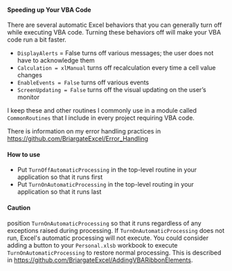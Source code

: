 #### Speeding up Your VBA Code

There are several automatic Excel behaviors that you can generally turn off while executing VBA code. Turning these behaviors off will make your VBA code run a bit faster.

- `DisplayAlerts` = False turns off various messages; the user does not have to acknowledge them
- `Calculation = xlManual` turns off recalculation every time a cell value changes
- `EnableEvents = False` turns off various events
- `ScreenUpdating = False` turns off the visual updating on the user’s monitor

I keep these and other routines I commonly use in a module called `CommonRoutines` that I include in every project requiring VBA code.

There is information on my error handling practices in https://github.com/BriargateExcel/Error_Handling

#### How to use

- Put `TurnOffAutomaticProcessing` in the top-level routine in your application so that it runs first
- Put `TurnOnAutomaticProcessing` in the top-level routing in your application so that it runs last

#### Caution

position `TurnOnAutomaticProcessing` so that it runs regardless of any exceptions raised during processing. If `TurnOnAutomaticProcessing` does not run, Excel's automatic processing will not execute. You could consider adding a button to your `Personal.xlsb` workbook to execute `TurnOnAutomaticProcessing` to restore normal processing. This is described in https://github.com/BriargateExcel/AddingVBARibbonElements.